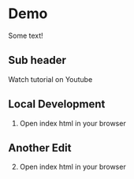 # Demo

Some text!

## Sub header

Watch tutorial on Youtube

## Local Development

1. Open index html in your browser

## Another Edit

2. Open index html in your browser